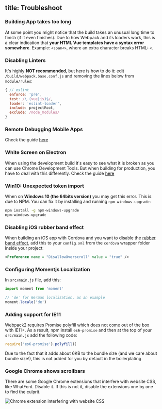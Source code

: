 title: Troubleshoot
---

### Building App takes too long

At some point you might notice that the build takes an unusual long time to finish (if it even finishes). Due to how Webpack and its loaders work, this is a clear indication that **your HTML Vue templates have a syntax error somewhere**. Example: `<span<>`, where an extra character breaks HTML: `<`.

### Disabling Linters

It's highly **NOT recommended**, but here is how to do it: edit `/build/webpack.base.conf.js` and removing the lines below from `module/rules`:

``` js
{ // eslint
  enforce: 'pre',
  test: /\.(vue|js)$/,
  loader: 'eslint-loader',
  include: projectRoot,
  exclude: /node_modules/
}
```

### Remote Debugging Mobile Apps

Check the guide [here](/guide/cordova-wrapper.html#Remote-Debugging)

### White Screen on Electron

When using the development build it's easy to see what it is broken as you can use Chrome Development Tools. But when building for production, you have to deal with this differently. Check the guide [here](/guide/electron-wrapper.html#Debugging)

### Win10: Unexpected token import

When on **Windows 10 (the 64bits version)** you may get this error. This is due to NPM. You can fix it by installing and running `npm-windows-upgrade`:

``` bash
npm install -g npm-windows-upgrade
npm-windows-upgrade
```

### Disabling iOS rubber band effect

When building an iOS app with Cordova and you want to disable the [rubber band effect](https://www.youtube.com/watch?v=UjuNGpU29Mk), add this to your `config.xml` from the `cordova` wrapper folder inside your project:

``` xml
<Preference name = "DisallowOverscroll" value = "true" />
```

### Configuring Momentjs Localization

In `src/main.js` file, add this:

``` js
import moment from 'moment'

// 'de' for German localization, as an example
moment.locale('de')
```

### Adding support for IE11
Webpack2 requires Promise polyfill which does not come out of the box with IE11+. As a result, npm install `es6-promise` and then at the top of your `src/main.js` add the following code:

``` js
require('es6-promise').polyfill()
```

Due to the fact that it adds about 6KB to the bundle size (and we care about bundle size!), this is not added for you by default in the boilerplating.

### Google Chrome shows scrollbars
There are some Google Chrome extensions that interfere with website CSS, like WhatFont. Disable it. If this is not it, disable the extensions one by one to find the culprit.

![Chrome extension interfering with website CSS](/images/chrome-scrollbar.png "Chrome extension interfering with website CSS")
